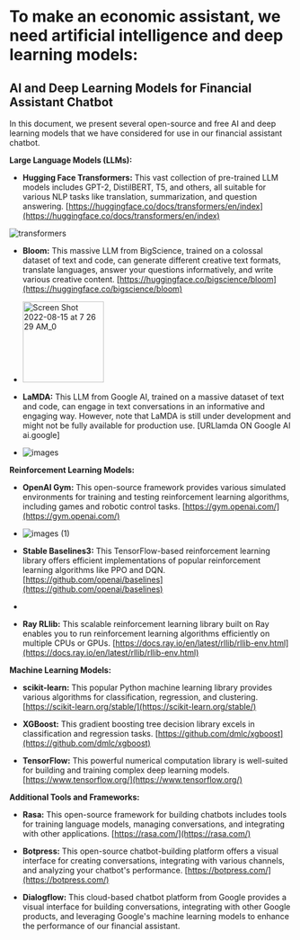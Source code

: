 # To make an economic assistant, we need artificial intelligence and deep learning models:

## AI and Deep Learning Models for Financial Assistant Chatbot

In this document, we present several open-source and free AI and deep learning models that we have considered for use in our financial assistant chatbot.

**Large Language Models (LLMs):**

* **Hugging Face Transformers:** This vast collection of pre-trained LLM models includes GPT-2, DistilBERT, T5, and others, all suitable for various NLP tasks like translation, summarization, and question answering. [https://huggingface.co/docs/transformers/en/index](https://huggingface.co/docs/transformers/en/index)

 ![transformers](https://github.com/IliyaNazmehr/MEA/assets/167237402/da6bb3ee-d084-453d-a77e-56ac38175c27)


* **Bloom:** This massive LLM from BigScience, trained on a colossal dataset of text and code, can generate different creative text formats, translate languages, answer your questions informatively, and write various creative content. [https://huggingface.co/bigscience/bloom](https://huggingface.co/bigscience/bloom)

* <img width="144" alt="Screen Shot 2022-08-15 at 7 26 29 AM_0" src="https://github.com/IliyaNazmehr/MEA/assets/167237402/f2c8d9ac-9bc1-4a15-9889-2dc2ab451537">


* **LaMDA:** This LLM from Google AI, trained on a massive dataset of text and code, can engage in text conversations in an informative and engaging way. However, note that LaMDA is still under development and might not be fully available for production use. [URLlamda ON Google AI ai.google]

* ![images](https://github.com/IliyaNazmehr/MEA/assets/167237402/6db9062f-c718-4aeb-bf45-12b963f5a7bf)


**Reinforcement Learning Models:**

* **OpenAI Gym:** This open-source framework provides various simulated environments for training and testing reinforcement learning algorithms, including games and robotic control tasks. [https://gym.openai.com/](https://gym.openai.com/)

* ![images (1)](https://github.com/IliyaNazmehr/MEA/assets/167237402/f7bffa8d-ffd7-484b-a926-91a3e7092fb3)


* **Stable Baselines3:** This TensorFlow-based reinforcement learning library offers efficient implementations of popular reinforcement learning algorithms like PPO and DQN. [https://github.com/openai/baselines](https://github.com/openai/baselines)

* 

* **Ray RLlib:** This scalable reinforcement learning library built on Ray enables you to run reinforcement learning algorithms efficiently on multiple CPUs or GPUs. [https://docs.ray.io/en/latest/rllib/rllib-env.html](https://docs.ray.io/en/latest/rllib/rllib-env.html)

**Machine Learning Models:**

* **scikit-learn:** This popular Python machine learning library provides various algorithms for classification, regression, and clustering. [https://scikit-learn.org/stable/](https://scikit-learn.org/stable/)

* **XGBoost:** This gradient boosting tree decision library excels in classification and regression tasks. [https://github.com/dmlc/xgboost](https://github.com/dmlc/xgboost)

* **TensorFlow:** This powerful numerical computation library is well-suited for building and training complex deep learning models. [https://www.tensorflow.org/](https://www.tensorflow.org/)

**Additional Tools and Frameworks:**

* **Rasa:** This open-source framework for building chatbots includes tools for training language models, managing conversations, and integrating with other applications. [https://rasa.com/](https://rasa.com/)

* **Botpress:** This open-source chatbot-building platform offers a visual interface for creating conversations, integrating with various channels, and analyzing your chatbot's performance. [https://botpress.com/](https://botpress.com/)

* **Dialogflow:** This cloud-based chatbot platform from Google provides a visual interface for building conversations, integrating with other Google products, and leveraging Google's machine learning models to enhance the performance of our financial assistant.
